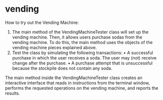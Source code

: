 # vending

How to try out the Vending Machine:

1. The main method of the VendingMachineTester class will set up the
vending machine. Then, it allows users purchase sodas from the vending machine. To do this, the
main method uses the objects of the vending machine pieces explained above.
2. Test the class by simulating the following transactions:
• A successful purchase in which the user receives a soda. The user may (not) receive change
after the purchase.
• A purchase attempt that is unsuccessful because the stockpile does not contain any soda.

The main method inside the VendingMachineTester class creates an interactive interface that
reads in instructions from the terminal window, performs the requested operations on the vending
machine, and reports the results.

